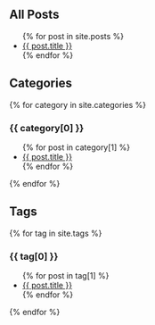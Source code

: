  ## All Posts
 <ul>
   {% for post in site.posts %}
     <li>
       <a href="{{ post.url }}">{{ post.title }}</a>
     </li>
   {% endfor %}
 </ul>
    
 ## Categories 
 {% for category in site.categories %}
   <h3>{{ category[0] }}</h3>
   <ul>
     {% for post in category[1] %}
       <li><a href="{{ post.url }}">{{ post.title }}</a></li>
     {% endfor %}
   </ul>
 {% endfor %}
    
 ## Tags 
 {% for tag in site.tags %}
   <h3>{{ tag[0] }}</h3>
   <ul>
     {% for post in tag[1] %}
       <li><a href="{{ post.url }}">{{ post.title }}</a></li>
     {% endfor %}
   </ul>
 {% endfor %}